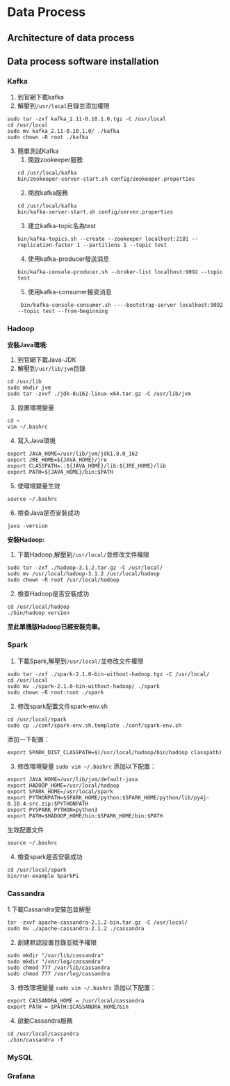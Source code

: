 # Data Process
## Architecture of data process
## Data process software installation
### Kafka
1. 到官網下載kafka
2. 解壓到`/usr/local`目錄並添加權限
```shell script
sudo tar -zxf kafka_2.11-0.10.1.0.tgz -C /usr/local
cd /usr/local
sudo mv kafka_2.11-0.10.1.0/ ./kafka
sudo chown -R root ./kafka
```
3. 簡單測試Kafka
    1. 開啟zookeeper服務
    ```shell script
    cd /usr/local/kafka
    bin/zookeeper-server-start.sh config/zookeeper.properties
    ```
    2. 開啟kafka服務
    ```shell script
    cd /usr/local/kafka
    bin/kafka-server-start.sh config/server.properties
    ```
    3. 建立kafka-topic名為test
    ```shell script
    bin/kafka-topics.sh --create --zookeeper localhost:2181 --replication-factor 1 --partitions 1 --topic test
    ```
    4. 使用kafka-producer發送消息
    ```shell script
    bin/kafka-console-producer.sh --broker-list localhost:9092 --topic test
    ```
   5. 使用kafka-consumer接受消息
   ```shell script
    bin/kafka-console-consumer.sh ----bootstrap-server localhost:9092 --topic test --from-beginning
    ```
### Hadoop
**安裝Java環境:**
1. 到官網下載Java-JDK
2. 解壓到`/usr/lib/jvm`目錄
```shell script
cd /usr/lib
sudo mkdir jvm
sudo tar -zxvf ./jdk-8u162-linux-x64.tar.gz -C /usr/lib/jvm
```
3. 設置環境變量
```shell script
cd ~
vim ~/.bashrc
```
4. 寫入Java環境
```
export JAVA_HOME=/usr/lib/jvm/jdk1.8.0_162
export JRE_HOME=${JAVA_HOME}/jre
export CLASSPATH=.:${JAVA_HOME}/lib:${JRE_HOME}/lib
export PATH=${JAVA_HOME}/bin:$PATH
```
5. 使環境變量生效
```shell script
source ~/.bashrc
```
6. 檢查Java是否安裝成功
```shell script
java -version
```
**安裝Hadoop:**
1. 下載Hadoop,解壓到`/usr/local/`並修改文件權限
```shell script
sudo tar -zxf ./hadoop-3.1.2.tar.gz -C /usr/local/
sudo mv /usr/local/hadoop-3.1.2 /usr/local/hadoop
sudo chown -R root /usr/local/hadoop
```
2. 檢查Hadoop是否安裝成功  
```shell script
cd /usr/local/hadoop
./bin/hadoop version
```  
  
**至此單機版Hadoop已經安裝完畢。**
### Spark
1. 下載Spark,解壓到`/usr/local/`並修改文件權限
```shell script
sudo tar -zxf ./spark-2.1.0-bin-without-hadoop.tgz -C /usr/local/
cd /usr/local
sudo mv ./spark-2.1.0-bin-without-hadoop/ ./spark
sudo chown -R root:root ./spark
```
2. 修改spark配置文件spark-env.sh
```shell script
cd /usr/local/spark
sudo cp ./conf/spark-env.sh.template ./conf/spark-env.sh
```
添加一下配置：
```
export SPARK_DIST_CLASSPATH=$(/usr/local/hadoop/bin/hadoop classpath)
```
3. 修改環境變量
```sudo vim ~/.bashrc```
添加以下配置：
```
export JAVA_HOME=/usr/lib/jvm/default-java
export HADOOP_HOME=/usr/local/hadoop
export SPARK_HOME=/usr/local/spark
export PYTHONPATH=$SPARK_HOME/python:$SPARK_HOME/python/lib/py4j-0.10.4-src.zip:$PYTHONPATH
export PYSPARK_PYTHON=python3
export PATH=$HADOOP_HOME/bin:$SPARK_HOME/bin:$PATH
```
生效配置文件
```shell script
source ~/.bashrc
```
4. 檢查spark是否安裝成功
```shell script
cd /usr/local/spark
bin/run-example SparkPi
```
### Cassandra
1.下載Cassandra安裝包並解壓
```shell script
tar -zxvf apache-cassandra-2.1.2-bin.tar.gz -C /usr/local/
sudo mv ./apache-cassandra-2.1.2 ./cassandra
```
2. 創建默認設置目錄並賦予權限
```shell script
sudo mkdir "/var/lib/cassandra"
sudo mkdir "/var/log/cassandra"
sudo chmod 777 /var/lib/cassandra
sudo chmod 777 /var/log/cassandra
```
3. 修改環境變量
```sudo vim ~/.bashrc```
添加以下配置：
```
export CASSANDRA_HOME = /usr/local/cassandra
export PATH = $PATH:$CASSANDRA_HOME/bin
```
4. 啟動Cassandra服務
```shell script
cd /usr/local/cassandra
./bin/cassandra -f
```
### MySQL
### Grafana
